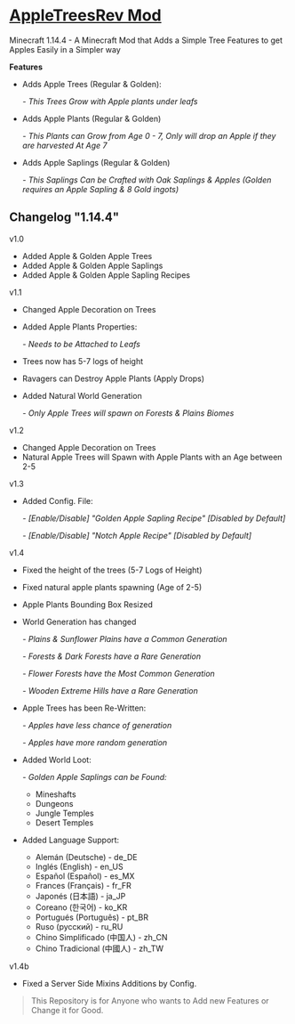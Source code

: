 # [AppleTreesRev Mod](https://www.curseforge.com/minecraft/mc-mods/apple-trees-revived)
Minecraft 1.14.4 - A Minecraft Mod that Adds a Simple Tree Features to get Apples Easily  in a Simpler way


**Features**

- Adds Apple Trees (Regular & Golden):
 
     *- This Trees Grow with Apple plants under leafs* 
 - Adds Apple Plants (Regular & Golden)
 
      *- This Plants can Grow from Age 0 - 7, Only will drop an Apple if they are harvested At Age 7*
 - Adds Apple Saplings (Regular & Golden)
 
      *- This Saplings Can be Crafted with Oak Saplings & Apples (Golden requires an Apple Sapling & 8 Gold ingots)*

**Changelog  "1.14.4"**
---------
v1.0
- Added Apple & Golden Apple Trees
- Added Apple & Golden Apple Saplings
- Added Apple & Golden Apple Sapling Recipes

v1.1
- Changed Apple Decoration on Trees
- Added Apple Plants Properties:

    *- Needs to be Attached to Leafs*
- Trees now has 5-7 logs of height
- Ravagers can Destroy Apple Plants (Apply Drops)
- Added Natural World Generation

    *- Only Apple Trees will spawn on Forests & Plains Biomes*

v1.2
- Changed Apple Decoration on Trees
- Natural Apple Trees will Spawn with Apple Plants with an Age between 2-5

v1.3
- Added Config. File:

     *- [Enable/Disable] "Golden Apple Sapling Recipe" [Disabled by Default]*
     
     *- [Enable/Disable] "Notch Apple Recipe" [Disabled by Default]*
    
v1.4
- Fixed the height of the trees (5-7 Logs of Height)
- Fixed natural apple plants spawning (Age of 2-5)
- Apple Plants Bounding Box Resized
- World Generation has changed

     *- Plains & Sunflower Plains have a Common Generation*
     
     *- Forests & Dark Forests have a Rare Generation*
     
     *- Flower Forests have the Most Common Generation*
     
     *- Wooden Extreme Hills have a Rare Generation*
     
- Apple Trees has been Re-Written:

     *- Apples have less chance of generation*
     
     *- Apples have more random generation*
     
- Added World Loot:

     *- Golden Apple Saplings can be Found:*
     
     - Mineshafts
     - Dungeons
     - Jungle Temples
     - Desert Temples

- Added Language Support:
     - Alemán (Deutsche) - de_DE
     - Inglés (English) - en_US
     - Español (Español) - es_MX
     - Frances (Français) - fr_FR
     - Japonés (日本語) - ja_JP
     - Coreano (한국어) - ko_KR
     - Portugués (Português) - pt_BR
     - Ruso (русский) - ru_RU
     - Chino Simplificado (中国人) - zh_CN
     - Chino Tradicional (中國人) - zh_TW

v1.4b
- Fixed a Server Side Mixins Additions by Config.
    
> This Repository is for Anyone who wants to Add new Features or Change it for Good.
